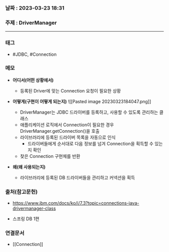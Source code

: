 ### 날짜 : 2023-03-23 18:31
### 주제 : DriverManager
---
### 태그
* #JDBC, #Connection

### 메모
* **어디서(어떤 상황에서)**
	* 등록된 Driver에 맞는 Connection 요청이 필요한 상황
	
* **어떻게(구현이 어떻게 되는지)**
		![[Pasted image 20230323184047.png]]
	 * DriverManager는 JDBC 드라이버를 등록하고, 사용할 수 있도록 관리하는 클래스
	 * 애플리케이션 로직에서 Connection이 필요한 경우 DriverManager.getConnection()을 호출
	* 라이브러리에 등록된 드라이버 목록을 자동으로 인식
		* 드라이버들에게 순서대로 다음 정보를 넘겨 Connection을 획득할 수 있는지 확인
	* 찾은 Connection 구현체를 반환

* **왜(왜 사용되는지)**
	* 라이브러리에 등록된 DB 드라이버들을 관리하고 커넥션을 획득

### 출처(참고문헌)
-  https://www.ibm.com/docs/ko/i/7.3?topic=connections-java-drivermanager-class
* 스프링 DB 1편

### 연결문서
- [[Connection]]